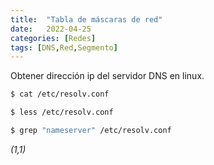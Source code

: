 ```yaml
---
title:  "Tabla de máscaras de red"
date:   2022-04-25
categories: [Redes]
tags: [DNS,Red,Segmento]
---
```


Obtener dirección ip del servidor DNS en linux. 

``` bash
$ cat /etc/resolv.conf

$ less /etc/resolv.conf

$ grep "nameserver" /etc/resolv.conf
```

*(1,1)*

<!-- Check out the [Jekyll docs][jekyll] for more info on how to get the most out of Jekyll. File all bugs/feature requests at [Jekyll’s GitHub repo][jekyll-gh]. If you have questions, you can ask them on [Jekyll’s dedicated Help repository][jekyll-help]. -->